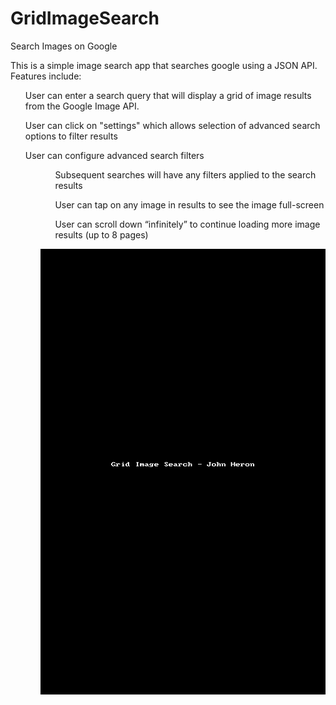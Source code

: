 # GridImageSearch
Search Images on Google

This is a simple image search app that searches google using a JSON API. Features include:

<ul>User can enter a search query that will display a grid of image results from the Google Image API.</ul>
<ul>User can click on "settings" which allows selection of advanced search options to filter results</ul>
<ul>User can configure advanced search filters<ul>
<ul>Subsequent searches will have any filters applied to the search results</ul>
<ul>User can tap on any image in results to see the image full-screen</ul>
<ul>User can scroll down “infinitely” to continue loading more image results (up to 8 pages)</ul>

![MyImage](https://github.com/jheron/GridImageSearch/blob/master/GridImageSearch.gif)
